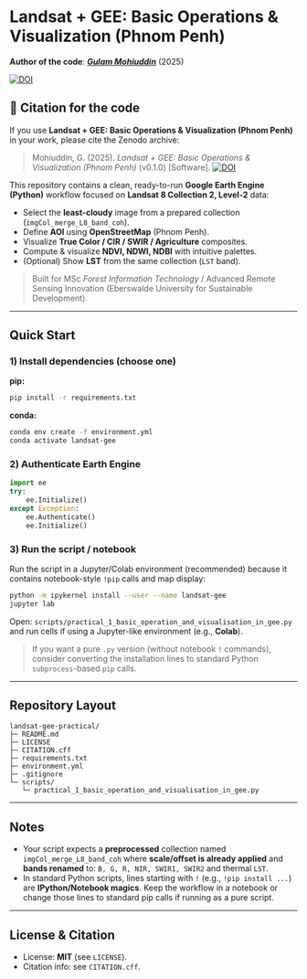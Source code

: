 # Landsat + GEE: Basic Operations & Visualization (Phnom Penh)

**Author of the code**: ***[Gulam Mohiuddin](https://www.linkedin.com/in/mohigeo33/)*** (2025)  

[![DOI](https://zenodo.org/badge/DOI/10.5281/zenodo.17121725.svg)](https://doi.org/10.5281/zenodo.17121725)

## 📑 Citation for the code

If you use **Landsat + GEE: Basic Operations & Visualization (Phnom Penh)** in your work, please cite the Zenodo archive:

> Mohiuddin, G. (2025). *Landsat + GEE: Basic Operations & Visualization (Phnom Penh)* (v0.1.0) [Software]. [![DOI](https://zenodo.org/badge/DOI/10.5281/zenodo.17121725.svg)](https://doi.org/10.5281/zenodo.17121725)

This repository contains a clean, ready-to-run **Google Earth Engine (Python)** workflow focused on **Landsat 8 Collection 2, Level-2** data:

- Select the **least-cloudy** image from a prepared collection (`imgCol_merge_L8_band_coh`).
- Define **AOI** using **OpenStreetMap** (Phnom Penh).
- Visualize **True Color / CIR / SWIR / Agriculture** composites.
- Compute & visualize **NDVI, NDWI, NDBI** with intuitive palettes.
- (Optional) Show **LST** from the same collection (`LST` band).

> Built for MSc *Forest Information Technology* / Advanced Remote Sensing Innovation (Eberswalde University for Sustainable Development).

---

## Quick Start

### 1) Install dependencies (choose one)

**pip:**

```bash
pip install -r requirements.txt
```

**conda:**

```bash
conda env create -f environment.yml
conda activate landsat-gee
```

### 2) Authenticate Earth Engine

```python
import ee
try:
    ee.Initialize()
except Exception:
    ee.Authenticate()
    ee.Initialize()
```

### 3) Run the script / notebook

Run the script in a Jupyter/Colab environment (recommended) because it contains notebook-style `!pip` calls and map display:

```bash
python -m ipykernel install --user --name landsat-gee
jupyter lab
```

Open: `scripts/practical_1_basic_operation_and_visualisation_in_gee.py` and run cells if using a Jupyter-like environment (e.g., **Colab**).

> If you want a pure `.py` version (without notebook `!` commands), consider converting the installation lines to standard Python `subprocess`-based `pip` calls.

---

## Repository Layout

```
landsat-gee-practical/
├─ README.md
├─ LICENSE
├─ CITATION.cff
├─ requirements.txt
├─ environment.yml
├─ .gitignore
└─ scripts/
   └─ practical_1_basic_operation_and_visualisation_in_gee.py
```

---

## Notes

- Your script expects a **preprocessed** collection named `imgCol_merge_L8_band_coh` where **scale/offset is already applied** and **bands renamed** to: `B, G, R, NIR, SWIR1, SWIR2` and thermal `LST`.
- In standard Python scripts, lines starting with `!` (e.g., `!pip install ...`) are **IPython/Notebook magics**. Keep the workflow in a notebook or change those lines to standard pip calls if running as a pure script.

---

## License & Citation

- License: **MIT** (see `LICENSE`).
- Citation info: see `CITATION.cff`.
